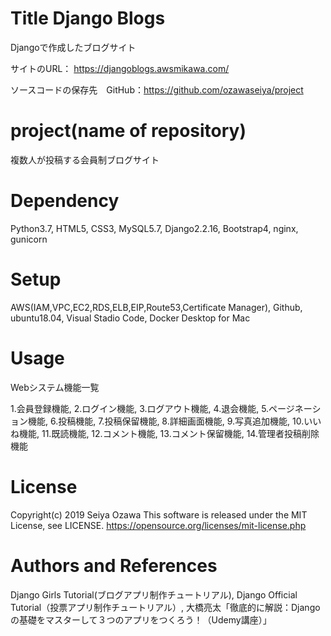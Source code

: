 # Title Django Blogs
Djangoで作成したブログサイト

サイトのURL： https://djangoblogs.awsmikawa.com/

ソースコードの保存先　GitHub：https://github.com/ozawaseiya/project

# project(name of repository)
複数人が投稿する会員制ブログサイト

# Dependency
Python3.7, HTML5, CSS3, MySQL5.7, Django2.2.16, Bootstrap4, nginx, gunicorn

# Setup
AWS(IAM,VPC,EC2,RDS,ELB,EIP,Route53,Certificate Manager), Github, ubuntu18.04, Visual Stadio Code, Docker Desktop for Mac

# Usage
Webシステム機能一覧

1.会員登録機能, 2.ログイン機能, 3.ログアウト機能, 4.退会機能, 5.ページネーション機能, 6.投稿機能, 
7.投稿保留機能, 8.詳細画面機能, 9.写真追加機能, 10.いいね機能, 11.既読機能, 12.コメント機能, 13.コメント保留機能, 14.管理者投稿削除機能

# License
Copyright(c) 2019 Seiya Ozawa
This software is released under the MIT License, see LICENSE.
https://opensource.org/licenses/mit-license.php

# Authors and References
Django Girls Tutorial(ブログアプリ制作チュートリアル), Django Official Tutorial（投票アプリ制作チュートリアル）, 大橋亮太「徹底的に解説：Djangoの基礎をマスターして３つのアプリをつくろう！（Udemy講座）」

